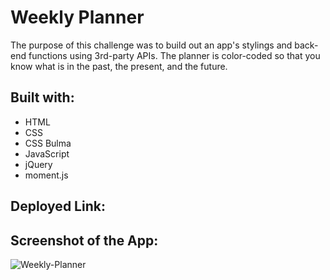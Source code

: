 # Weekly Planner

The purpose of this challenge was to build out an app's stylings and back-end functions using 3rd-party APIs. The planner is color-coded so that you know what is in the past, the present, and the future. 

## Built with:
- HTML
- CSS
- CSS Bulma
- JavaScript
- jQuery
- moment.js

## Deployed Link:

## Screenshot of the App:

![Weekly-Planner](https://user-images.githubusercontent.com/88342540/156669043-3c6145f5-616a-4e70-95d2-a3b2e9fde986.png)
